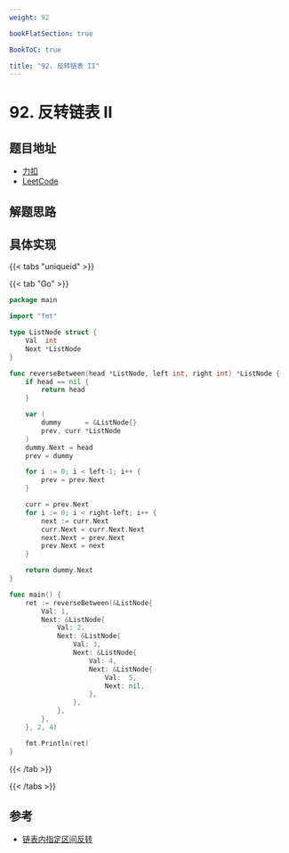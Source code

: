 ```yaml
---
weight: 92

bookFlatSection: true

BookToC: true

title: "92. 反转链表 II"
---
```


# 92. 反转链表 II

## 题目地址

+ [力扣](https://leetcode.cn/problems/reverse-linked-list-ii/)
+ [LeetCode](https://leetcode.com/problems/reverse-linked-list-ii/)

## 解题思路

## 具体实现

{{< tabs "uniqueid" >}}

{{< tab "Go" >}}

```go
package main

import "fmt"

type ListNode struct {
	Val  int
	Next *ListNode
}

func reverseBetween(head *ListNode, left int, right int) *ListNode {
	if head == nil {
		return head
	}

	var (
		dummy      = &ListNode{}
		prev, curr *ListNode
	)
	dummy.Next = head
	prev = dummy

	for i := 0; i < left-1; i++ {
		prev = prev.Next
	}

	curr = prev.Next
	for i := 0; i < right-left; i++ {
		next := curr.Next
		curr.Next = curr.Next.Next
		next.Next = prev.Next
		prev.Next = next
	}

	return dummy.Next
}

func main() {
	ret := reverseBetween(&ListNode{
		Val: 1,
		Next: &ListNode{
			Val: 2,
			Next: &ListNode{
				Val: 3,
				Next: &ListNode{
					Val: 4,
					Next: &ListNode{
						Val:  5,
						Next: nil,
					},
				},
			},
		},
	}, 2, 4)

	fmt.Println(ret)
}

```

{{< /tab  >}}

{{< /tabs  >}}

## 参考

+ [链表内指定区间反转](https://www.bilibili.com/video/BV1Rc411V79B/)

